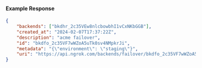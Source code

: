 <!-- Code generated for API Clients. DO NOT EDIT. -->

#### Example Response

```json
{
	"backends": ["bkdhr_2c35VEw8nlcbowbhI1vCxNKbGGB"],
	"created_at": "2024-02-07T17:37:22Z",
	"description": "acme failover",
	"id": "bkdfo_2c35VF7wWZoA5uTk0sv4NMpkrJi",
	"metadata": "{\"environment\": \"staging\"}",
	"uri": "https://api.ngrok.com/backends/failover/bkdfo_2c35VF7wWZoA5uTk0sv4NMpkrJi"
}
```
